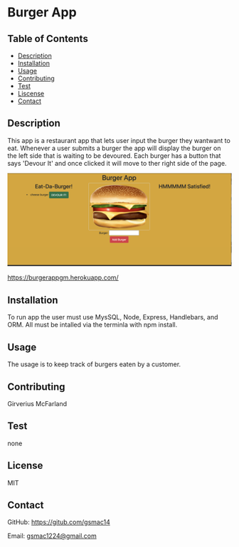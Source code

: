 
  # Burger App
  
  ## Table of Contents
  * [Description](#description)
  * [Installation](#installation)
  * [Usage](#usage)
  * [Contributing](#contributing)
  * [Test](#test)
  * [Liscense](#liscense)
  * [Contact](#contact)
  
  ## Description
  This app is a restaurant app that lets user input the burger they wantwant to eat. Whenever a user submits a burger the app will display the burger on the left side that is waiting to be devoured. Each burger has a button that says 'Devour It' and once clicked it will move to ther right side of the page.

  ![Alt text](/images/BurgerApp.png)

  https://burgerappgm.herokuapp.com/

  ## Installation
  To run app the user must use MysSQL, Node, Express, Handlebars, and ORM. All must be intalled via the terminla with npm install.
  
  ## Usage
  The usage is to keep track of burgers eaten by a customer.
  
  ## Contributing 
  Girverius McFarland

  ## Test
  none 

  ## License
  MIT

  ## Contact
  GitHub: https://gitub.com/gsmac14

  Email: gsmac1224@gmail.com


